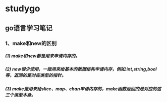 # studygo
## go语言学习笔记
### 1、make和new的区别
#####  (1) make和new都是用来申请内存的。
#####  (2) new很少使用，一版用来给基本的数据结构申请内存，例如:int,string,bool等，返回的是对应类型的指针。
#####  (3) make是用来给slice、map、chan申请内存的，make函数返回的是对应的这三个类型本身。

